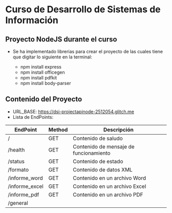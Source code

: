 # Curso de Desarrollo de Sistemas de Información

## Proyecto NodeJS durante el curso

- Se ha implementado librerias para crear el proyecto de las cuales tiene que digitar lo siguiente en la terminal:

  - npm install express
  - npm install officegen
  - npm install pdfkit
  - npm install body-parser

## Contenido del Proyecto

- URL_BASE: https://dsi-projectapinode-2512054.glitch.me
- Lista de EndPoints:

| EndPoint       | Method |    Descripción                         |
|----------------|--------|----------------------------------------|
| /              | GET    | Contenido de saludo                    |
| /health        | GET    | Contenido de mensaje de funcionamiento |
| /status        | GET    | Contenido de estado                    |
| /formato       | GET    | Contenido de datos XML                 |
| /informe_word  | GET    | Contenido en un archivo Word           |
| /informe_excel | GET    | Contenido en un archivo Excel          |
| /informe_pdf   | GET    | Contenido en un archivo PDF            |
| /general
